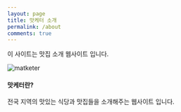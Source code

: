 ```yaml
---
layout: page
title: 맛케터 소개
permalink: /about
comments: true
---
```


<div class="row justify-content-between">
<div class="col-md-8 pr-5">

<p>이 사이트는 맛집 소개 웹사이트 입니다.</p>

<p class="mb-5"><img class="shadow-lg" src="{{site.baseurl}}/assets/images/mediumish-jekyll-template.png" alt="matketer" /></p>


<h4>맛케터란?</h4>

<p>전국 지역의 맛있는 식당과 맛집들을 소개해주는 웹사이트 입니다.</p>


</div>
</div>
